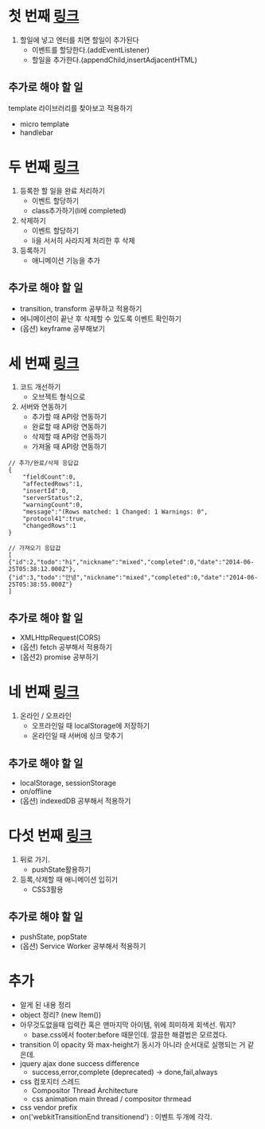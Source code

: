 
# 첫 번째 [링크](http://portal.nhnnext.org/streaming/2014/2%ED%95%99%EA%B8%B0/HTML5%20Programming%20-%201/%EC%A0%84%EC%9A%A9%EC%9A%B0/322)
1. 할일에 넣고 엔터를 치면 할일이 추가된다
	- 이벤트를 할당한다.(addEventListener)
	- 할일을 추가한다.(appendChild,insertAdjacentHTML)

## 추가로 해야 할 일
template 라이브러리를 찾아보고 적용하기
- micro template
- handlebar

# 두 번째 [링크](http://portal.nhnnext.org/streaming/2014/2%ED%95%99%EA%B8%B0/HTML5%20Programming%20-%201/%EC%A0%84%EC%9A%A9%EC%9A%B0/323)
1. 등록한 할 일을 완료 처리하기
	- 이벤트 할당하기
	- class추가하기(li에 completed)
2. 삭제하기
	- 이벤트 할당하기
	- li을 서서히 사라지게 처리한 후 삭제
3. 등록하기
	- 애니메이션 기능을 추가

## 추가로 해야 할 일
- transition, transform 공부하고 적용하기
- 에니메이션이 끝난 후 삭제할 수 있도록 이벤트 확인하기
- (옵션) keyframe 공부해보기

# 세 번째 [링크](http://portal.nhnnext.org/streaming/2014/2%ED%95%99%EA%B8%B0/HTML5%20Programming%20-%201/%EC%A0%84%EC%9A%A9%EC%9A%B0/324)
1. 코드 개선하기
	- 오브젝트 형식으로
2. 서버와 연동하기
	- 추가할 때 API랑 연동하기
	- 완료할 때 API랑 연동하기
	- 삭제할 때 API랑 연동하기
	- 가져올 때 API랑 연동하기

```
// 추가/완료/삭제 응답값
{
	"fieldCount":0,
	"affectedRows":1,
	"insertId":0,
	"serverStatus":2,
	"warningCount":0,
	"message":"(Rows matched: 1 Changed: 1 Warnings: 0",
	"protocol41":true,
	"changedRows":1
}
```

```
// 가져오기 응답값
[
{"id":2,"todo":"hi","nickname":"mixed","completed":0,"date":"2014-06-25T05:38:12.000Z"},
{"id":3,"todo":"안녕","nickname":"mixed","completed":0,"date":"2014-06-25T05:38:55.000Z"}
] 
```
## 추가로 해야 할 일
- XMLHttpRequest(CORS)
- (옵션) fetch 공부해서 적용하기
- (옵션2) promise 공부하기

# 네 번째 [링크](http://portal.nhnnext.org/streaming/2014/2%ED%95%99%EA%B8%B0/HTML5%20Programming%20-%201/%EC%A0%84%EC%9A%A9%EC%9A%B0/324)
1. 온라인 / 오프라인
	- 오프라인일 때 localStorage에 저장하기
	- 온라인일 때 서버에 싱크 맞추기

## 추가로 해야 할 일
- localStorage, sessionStorage
- on/offline
- (옵션) indexedDB 공부해서 적용하기

# 다섯 번째 [링크](http://portal.nhnnext.org/streaming/2014/2%ED%95%99%EA%B8%B0/HTML5%20Programming%20-%201/%EC%A0%84%EC%9A%A9%EC%9A%B0/325)
1. 뒤로 가기.
	- pushState활용하기
2. 등록,삭제할 때 애니메이션 입히기
	- CSS3활용

## 추가로 해야 할 일
- pushState, popState
- (옵션) Service Worker 공부해서 적용하기








# 추가
* 알게 된 내용 정리
* object 정리? (new Item())
* 아무것도없을때 입력칸 혹은 맨마지막 아이템, 위에 희미하게 회색선. 뭐지?
  * base.css에서 footer:before 때문인데. 깔끔한 해결법은 모르겠다.
* transition 이 opacity 와 max-height가 동시가 아니라 순서대로 실행되는 거 같은데.
* jquery ajax done success difference
  * success,error,complete (deprecated) -> done,fail,always
* css 컴포지터 스레드
  * Compositor Thread Architecture
  * css animation main thread / compositor thrmead
* css vendor prefix
* on('webkitTransitionEnd transitionend') : 이벤트 두개에 각각.